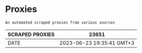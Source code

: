 # Proxies
    An automated scraped proxies from various sources

| SCRAPED PROXIES | 23651            |
|-----------------|---------------------------|
| DATE            | 2023-06-23 19:35:41 GMT+3          |
